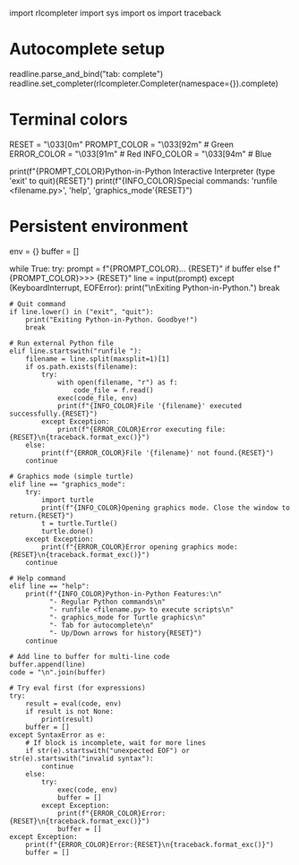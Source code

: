 
import rlcompleter
import sys
import os
import traceback

# Autocomplete setup
readline.parse_and_bind("tab: complete")
readline.set_completer(rlcompleter.Completer(namespace={}).complete)

# Terminal colors
RESET = "\033[0m"
PROMPT_COLOR = "\033[92m"   # Green
ERROR_COLOR = "\033[91m"    # Red
INFO_COLOR = "\033[94m"     # Blue

print(f"{PROMPT_COLOR}Python-in-Python Interactive Interpreter (type 'exit' to quit){RESET}")
print(f"{INFO_COLOR}Special commands: 'runfile <filename.py>', 'help', 'graphics_mode'{RESET}")

# Persistent environment
env = {}
buffer = []

while True:
    try:
        prompt = f"{PROMPT_COLOR}... {RESET}" if buffer else f"{PROMPT_COLOR}>>> {RESET}"
        line = input(prompt)
    except (KeyboardInterrupt, EOFError):
        print("\nExiting Python-in-Python.")
        break

    # Quit command
    if line.lower() in ("exit", "quit"):
        print("Exiting Python-in-Python. Goodbye!")
        break

    # Run external Python file
    elif line.startswith("runfile "):
        filename = line.split(maxsplit=1)[1]
        if os.path.exists(filename):
            try:
                with open(filename, "r") as f:
                    code_file = f.read()
                exec(code_file, env)
                print(f"{INFO_COLOR}File '{filename}' executed successfully.{RESET}")
            except Exception:
                print(f"{ERROR_COLOR}Error executing file:{RESET}\n{traceback.format_exc()}")
        else:
            print(f"{ERROR_COLOR}File '{filename}' not found.{RESET}")
        continue

    # Graphics mode (simple turtle)
    elif line == "graphics_mode":
        try:
            import turtle
            print(f"{INFO_COLOR}Opening graphics mode. Close the window to return.{RESET}")
            t = turtle.Turtle()
            turtle.done()
        except Exception:
            print(f"{ERROR_COLOR}Error opening graphics mode:{RESET}\n{traceback.format_exc()}")
        continue

    # Help command
    elif line == "help":
        print(f"{INFO_COLOR}Python-in-Python Features:\n"
              "- Regular Python commands\n"
              "- runfile <filename.py> to execute scripts\n"
              "- graphics_mode for Turtle graphics\n"
              "- Tab for autocomplete\n"
              "- Up/Down arrows for history{RESET}")
        continue

    # Add line to buffer for multi-line code
    buffer.append(line)
    code = "\n".join(buffer)

    # Try eval first (for expressions)
    try:
        result = eval(code, env)
        if result is not None:
            print(result)
        buffer = []
    except SyntaxError as e:
        # If block is incomplete, wait for more lines
        if str(e).startswith("unexpected EOF") or str(e).startswith("invalid syntax"):
            continue
        else:
            try:
                exec(code, env)
                buffer = []
            except Exception:
                print(f"{ERROR_COLOR}Error:{RESET}\n{traceback.format_exc()}")
                buffer = []
    except Exception:
        print(f"{ERROR_COLOR}Error:{RESET}\n{traceback.format_exc()}")
        buffer = []
